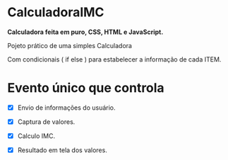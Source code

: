# CalculadoraIMC
**Calculadora feita em puro, CSS, HTML e JavaScript.**

Pojeto prático de uma simples Calculadora

Com condicionais ( if else ) para estabelecer a informação de cada ITEM.

# Evento único que controla
- [x] Envio de informações do usuário.
- [x] Captura de valores.
- [x] Calculo IMC.
- [x] Resultado em tela dos valores.

